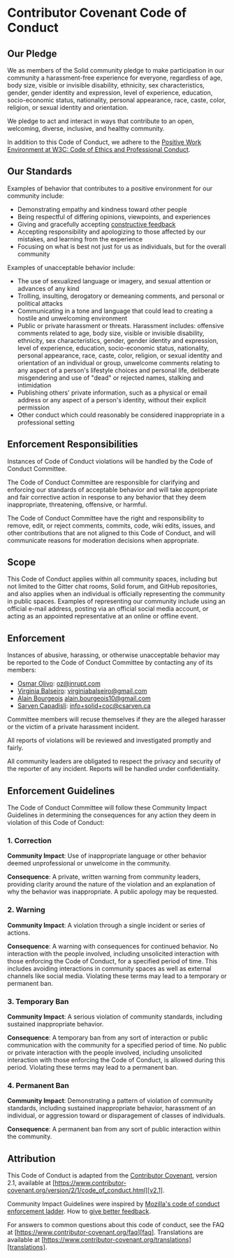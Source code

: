 # Contributor Covenant Code of Conduct

## Our Pledge

We as members of the Solid community pledge to make participation in our
community a harassment-free experience for everyone, regardless of age, body
size, visible or invisible disability, ethnicity, sex characteristics, gender,
gender identity and expression, level of experience, education, socio-economic
status, nationality, personal appearance, race, caste, color, religion, or
sexual identity and orientation.

We pledge to act and interact in ways that contribute to an open, welcoming,
diverse, inclusive, and healthy community.

In addition to this Code of Conduct, we adhere to the [Positive Work Environment
at W3C: Code of Ethics and Professional
Conduct](https://www.w3.org/Consortium/cepc/).

## Our Standards

Examples of behavior that contributes to a positive environment for our
community include:

* Demonstrating empathy and kindness toward other people
* Being respectful of differing opinions, viewpoints, and experiences
* Giving and gracefully accepting [constructive
  feedback](https://www.virginiabalseiro.com/blog/feedback.html)
* Accepting responsibility and apologizing to those affected by our mistakes,
  and learning from the experience
* Focusing on what is best not just for us as individuals, but for the overall
  community

Examples of unacceptable behavior include:

* The use of sexualized language or imagery, and sexual attention or advances of
  any kind
* Trolling, insulting, derogatory or demeaning comments, and personal or
  political attacks
* Communicating in a tone and language that could lead to creating a hostile and
  unwelcoming environment
* Public or private harassment or threats. Harassment includes: offensive
  comments related to age, body size, visible or invisible disability,
  ethnicity, sex characteristics, gender, gender identity and expression, level
  of experience, education, socio-economic status, nationality, personal
  appearance, race, caste, color, religion, or sexual identity and orientation
  of an individual or group, unwelcome comments relating to any aspect of a
  person's lifestyle choices and personal life, deliberate misgendering and use
  of "dead" or rejected names, stalking and intimidation
* Publishing others' private information, such as a physical or email address or
  any aspect of a person's identity, without their explicit permission
* Other conduct which could reasonably be considered inappropriate in a
  professional setting

## Enforcement Responsibilities

Instances of Code of Conduct violations will be handled by the Code of Conduct
Committee.

The Code of Conduct Committee are responsible for clarifying and enforcing our
standards of acceptable behavior and will take appropriate and fair corrective
action in response to any behavior that they deem inappropriate, threatening,
offensive, or harmful.

The Code of Conduct Committee have the right and responsibility to remove, edit,
or reject comments, commits, code, wiki edits, issues, and other contributions
that are not aligned to this Code of Conduct, and will communicate reasons for
moderation decisions when appropriate.

## Scope

This Code of Conduct applies within all community spaces, including but not
limited to the Gitter chat rooms, Solid forum, and GitHub repositories, and also
applies when an individual is officially representing the community in public
spaces. Examples of representing our community include using an official e-mail
address, posting via an official social media account, or acting as an appointed
representative at an online or offline event.

## Enforcement

Instances of abusive, harassing, or otherwise unacceptable behavior may be
reported to the Code of Conduct Committee by contacting any of its members:

* [Osmar Olivo](https://gitter.im/oolivo): oz@inrupt.com
* [Virginia Balseiro](https://gitter.im/VirginiaBalseiro):
    virginiabalseiro@gmail.com
* [Alain Bourgeois](https://gitter.im/bourgeoa) alain.bourgeois10@gmail.com
* [Sarven Capadisli](https://gitter.im/csarven): info+solid+coc@csarven.ca
  
Committee members will recuse themselves if they are the alleged harasser or the
victim of a private harassment incident.

All reports of violations will be reviewed and investigated promptly and fairly.

All community leaders are obligated to respect the privacy and security of the
reporter of any incident. Reports will be handled under confidentiality.

## Enforcement Guidelines

The Code of Conduct Committee will follow these Community Impact Guidelines in
determining the consequences for any action they deem in violation of this Code
of Conduct:

### 1. Correction

**Community Impact**: Use of inappropriate language or other behavior deemed
unprofessional or unwelcome in the community.

**Consequence**: A private, written warning from community leaders, providing
clarity around the nature of the violation and an explanation of why the
behavior was inappropriate. A public apology may be requested.

### 2. Warning

**Community Impact**: A violation through a single incident or series of
actions.

**Consequence**: A warning with consequences for continued behavior. No
interaction with the people involved, including unsolicited interaction with
those enforcing the Code of Conduct, for a specified period of time. This
includes avoiding interactions in community spaces as well as external channels
like social media. Violating these terms may lead to a temporary or permanent
ban.

### 3. Temporary Ban

**Community Impact**: A serious violation of community standards, including
sustained inappropriate behavior.

**Consequence**: A temporary ban from any sort of interaction or public
communication with the community for a specified period of time. No public or
private interaction with the people involved, including unsolicited interaction
with those enforcing the Code of Conduct, is allowed during this period.
Violating these terms may lead to a permanent ban.

### 4. Permanent Ban

**Community Impact**: Demonstrating a pattern of violation of community
standards, including sustained inappropriate behavior, harassment of an
individual, or aggression toward or disparagement of classes of individuals.

**Consequence**: A permanent ban from any sort of public interaction within the
community.

## Attribution

This Code of Conduct is adapted from the [Contributor Covenant][homepage],
version 2.1, available at
[https://www.contributor-covenant.org/version/2/1/code_of_conduct.html][v2.1].

Community Impact Guidelines were inspired by [Mozilla's code of conduct
enforcement ladder][mozilla coc].
How to [give better feedback](https://www.virginiabalseiro.com/blog/feedback.html).

For answers to common questions about this code of conduct, see the FAQ at
[https://www.contributor-covenant.org/faq][faq]. Translations are available at
[https://www.contributor-covenant.org/translations][translations].

[homepage]: https://www.contributor-covenant.org
[v2.1]: https://www.contributor-covenant.org/version/2/1/code_of_conduct.html
[mozilla coc]: https://github.com/mozilla/diversity
[faq]: https://www.contributor-covenant.org/faq
[translations]: https://www.contributor-covenant.org/translations
